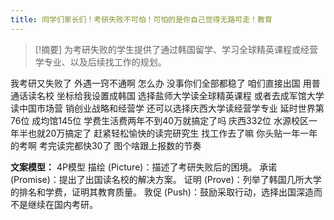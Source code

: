 ```yaml
---
title: 同学们家长们！考研失败不可怕！可怕的是你自己觉得无路可走！教育 
---
```

 > [!摘要]
为考研失败的学生提供了通过韩国留学、学习全球精英课程或经营学专业、以及后续找工作的规划。

我考研又失败了
外遇一窍不通啊
怎么办
没事你们全部都稳了
咱们直接出国
用普通话读名校
坐标给我设置成韩国
选择盐师大学读全球精英课程
或者去成军馆大学读中国市场营
销创业战略和经营学
还可以选择庆西大学读经营学专业
延时世界第76位
成均馆145位
学费生活费两年不到40万就搞定了吗
庆西332位
水源校区一年半也就20万搞定了
赶紧轻松愉快的读完研究生
找工作去了嘛
你头贴一年一年的考啊
考完读完都快30了
图个啥跟上报数的节奏

**文案模型：**
4P模型
描绘 (Picture)：描述了考研失败后的困境。
承诺 (Promise)：提出了出国读名校的解决方案。
证明 (Prove)：列举了韩国几所大学的排名和学费，证明其教育质量。
敦促 (Push)：鼓励采取行动，选择出国深造而不是继续在国内考研。
